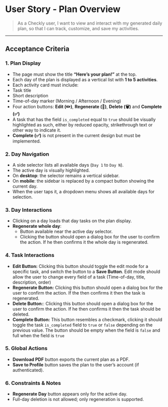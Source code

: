 # User Story - Plan Overview
> As a Checkly user, I want to view and interact with my generated daily plan, so that I can track, customize, and save my activities.

---

## Acceptance Criteria

### 1. Plan Display
- The page must show the title **“Here’s your plan!”** at the top.
- Each day of the plan is displayed as a vertical list with **1 to 5 activities**.
- Each activity card must include:
 - Task title
 - Short description
 - Time-of-day marker (Morning / Afternoon / Evening)
 - Four action buttons: **Edit (✏️)**, **Regenerate (🔁)**, **Delete (🗑️)** and **Complete (✅)**
- A task that has the field `is_completed` equal to `true` should be visually highlighted as such, either by reduced opacity, strikethrough text or other way to indicate it.
- **Complete (✅)** is not present in the current design but must be implemented.

### 2. Day Navigation
- A side selector lists all available days (`Day 1` to `Day N`).
- The active day is visually highlighted.
- On **desktop**: the selector remains a vertical sidebar.
- On **mobile**: the sidebar is replaced by a compact button showing the current day.
 - When the user taps it, a dropdown menu shows all available days for selection.

### 3. Day Interactions
- Clicking on a day loads that day tasks on the plan display.
- **Regenerate whole day**:
  - Button available near the active day selector.
  - Clicking the button should open a dialog box for the user to confirm the action. If he then confirms it the whole day is regenerated.

### 4. Task Interactions
- **Edit Button:** Clicking this button should toggle the edit mode for a specific task, and switch the button to a **Save Button**. Edit mode should allow the user to change every field of a task (Time-of-day, title, description, order)
- **Regenerate Button:** Clicking this button should open a dialog box for the user to confirm the action. If the then confirms it then the task is regenerated.
- **Delete Button:**: Clicking this button should open a dialog box for the user to confirm the action. If he then confirms it then the task should be deleted.
- **Complete Button:** This button resembles a checkmark, clicking it should toggle the task `is_completed` field to `true` or `false` depending on the previous value. The button should be empty when the field is `false` and full when the field is `true`

### 5. Global Actions
- **Download PDF** button exports the current plan as a PDF.
- **Save to Profile** button saves the plan to the user’s account (if authenticated).

### 6. Constraints & Notes
- **Regenerate Day** button appears only for the active day.
- Full-day deletion is not allowed; only regeneration is supported.
